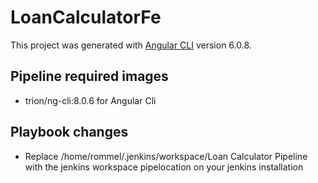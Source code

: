 # LoanCalculatorFe

This project was generated with [Angular CLI](https://github.com/angular/angular-cli) version 6.0.8.

## Pipeline required images 
* trion/ng-cli:8.0.6 for Angular Cli 

## Playbook changes
* Replace /home/rommel/.jenkins/workspace/Loan Calculator Pipeline with the jenkins workspace pipelocation on your jenkins installation
